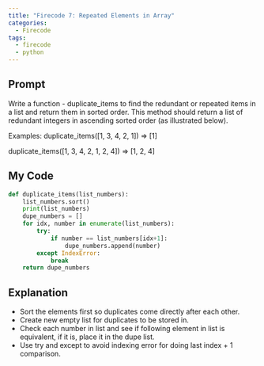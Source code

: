 ```yaml
---
title: "Firecode 7: Repeated Elements in Array"
categories:
  - Firecode
tags:
  - firecode
  - python
---
```


## Prompt

Write a function - duplicate_items to find the redundant or repeated items in a list and return them in sorted order.
This method should return a list of redundant integers in ascending sorted order (as illustrated below).

Examples:
duplicate_items([1, 3, 4, 2, 1]) => [1]

duplicate_items([1, 3, 4, 2, 1, 2, 4]) => [1, 2, 4]


## My Code

```python
def duplicate_items(list_numbers):
    list_numbers.sort()
    print(list_numbers)
    dupe_numbers = []
    for idx, number in enumerate(list_numbers):
        try:
            if number == list_numbers[idx+1]:
                dupe_numbers.append(number)
        except IndexError:
            break
    return dupe_numbers
```

## Explanation

* Sort the elements first so duplicates come directly after each other.
* Create new empty list for duplicates to be stored in.
* Check each number in list and see if following element in list is equivalent, if it is, place it in the dupe list.
* Use try and except to avoid indexing error for doing last index + 1 comparison.
